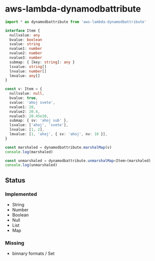 # aws-lambda-dynamodbattribute

```ts
import * as dynamodbattribute from 'aws-lambda-dynamodbattribute'

interface Item {
  nullvalue: any
  bvalue: boolean
  svalue: string
  nvalue1: number
  nvalue2: number
  nvalue3: number
  submap: { [key: string]: any }
  lsvalue: string[]
  lnvalue: number[]
  lmvalue: any[]
}

const v: Item = {
  nullvalue: null,
  bvalue: true,
  svalue: 'ahoj svete',
  nvalue1: 20,
  nvalue2: 20.4,
  nvalue3: 20.45e10,
  submap: { sv: 'ahoj sub' },
  lsvalue: ['ahoj', 'svete'],
  lnvalue: [1, 2],
  lmvalue: [1, 'ahoj', { sv: 'ahoj', nv: 10 }],
}

const marshaled = dynamodbattribute.marshalMap(v)
console.log(marshaled)

const unmarshaled = dynamodbattribute.unmarshalMap<Item>(marshaled)
console.log(unmarshaled)
```

## Status

### Implemented

- String
- Number
- Boolean
- Null
- List
- Map

### Missing

- binnary formats / Set
